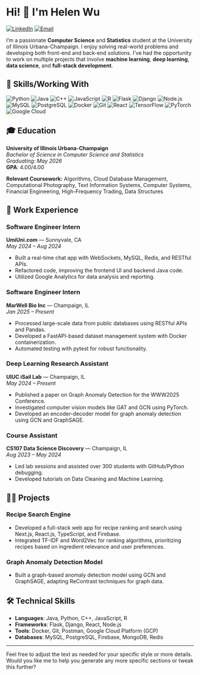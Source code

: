 # Hi! 👋 I'm Helen Wu

[![LinkedIn](https://img.shields.io/badge/-LinkedIn-blue?style=flat&logo=linkedin)](https://www.linkedin.com/in/haiyue-wu)
[![Email](https://img.shields.io/badge/Email-red?style=flat&logo=gmail)](mailto:haiyuew2@illinois.edu)

I’m a passionate **Computer Science** and **Statistics** student at the University of Illinois Urbana-Champaign. I enjoy solving real-world problems and developing both front-end and back-end solutions. I’ve had the opportunity to work on multiple projects that involve **machine learning**, **deep learning**, **data science**, and **full-stack development**.

## 🚀 Skills/Working With

![Python](https://img.shields.io/badge/Python-3776AB?style=flat&logo=python&logoColor=white)
![Java](https://img.shields.io/badge/Java-007396?style=flat&logo=java&logoColor=white)
![C++](https://img.shields.io/badge/C%2B%2B-00599C?style=flat&logo=c%2B%2B&logoColor=white)
![JavaScript](https://img.shields.io/badge/JavaScript-F7DF1E?style=flat&logo=javascript&logoColor=black)
![R](https://img.shields.io/badge/R-276DC3?style=flat&logo=r&logoColor=white)
![Flask](https://img.shields.io/badge/Flask-000000?style=flat&logo=flask&logoColor=white)
![Django](https://img.shields.io/badge/Django-092D1F?style=flat&logo=django&logoColor=white)
![Node.js](https://img.shields.io/badge/Node.js-339933?style=flat&logo=node.js&logoColor=white)
![MySQL](https://img.shields.io/badge/MySQL-4479A1?style=flat&logo=mysql&logoColor=white)
![PostgreSQL](https://img.shields.io/badge/PostgreSQL-336791?style=flat&logo=postgresql&logoColor=white)
![Docker](https://img.shields.io/badge/Docker-2496ED?style=flat&logo=docker&logoColor=white)
![Git](https://img.shields.io/badge/Git-F05032?style=flat&logo=git&logoColor=white)
![React](https://img.shields.io/badge/React-61DAFB?style=flat&logo=react&logoColor=black)
![TensorFlow](https://img.shields.io/badge/TensorFlow-FF6F00?style=flat&logo=tensorflow&logoColor=white)
![PyTorch](https://img.shields.io/badge/PyTorch-EE4C2C?style=flat&logo=pytorch&logoColor=white)
![Google Cloud](https://img.shields.io/badge/Google%20Cloud-4285F4?style=flat&logo=googlecloud&logoColor=white)

## 🎓 Education

**University of Illinois Urbana-Champaign**  
_Bachelor of Science in Computer Science and Statistics_  
_Graduating: May 2026_  
**GPA**: 4.00/4.00

**Relevant Coursework:** Algorithms, Cloud Database Management, Computational Photography, Text Information Systems, Computer Systems, Financial Engineering, High-Frequency Trading, Data Structures

## 💼 Work Experience

### **Software Engineer Intern**  
**UmiUni.com** — Sunnyvale, CA  
_May 2024 – Aug 2024_

- Built a real-time chat app with WebSockets, MySQL, Redis, and RESTful APIs.
- Refactored code, improving the frontend UI and backend Java code.
- Utilized Google Analytics for data analysis and reporting.

### **Software Engineer Intern**  
**MarWell Bio Inc** — Champaign, IL  
_Jan 2025 – Present_

- Processed large-scale data from public databases using RESTful APIs and Pandas.
- Developed a FastAPI-based dataset management system with Docker containerization.
- Automated testing with pytest for robust functionality.

### **Deep Learning Research Assistant**  
**UIUC iSail Lab** — Champaign, IL  
_May 2024 – Present_

- Published a paper on Graph Anomaly Detection for the WWW2025 Conference.
- Investigated computer vision models like GAT and GCN using PyTorch.
- Developed an encoder-decoder model for graph anomaly detection using GCN and GraphSAGE.

### **Course Assistant**  
**CS107 Data Science Discovery** — Champaign, IL  
_Aug 2023 – May 2024_

- Led lab sessions and assisted over 300 students with GitHub/Python debugging.
- Developed tutorials on Data Cleaning and Machine Learning.

## 🧑‍💻 Projects

### **Recipe Search Engine**  
- Developed a full-stack web app for recipe ranking and search using Next.js, React.js, TypeScript, and Firebase.
- Integrated TF-IDF and Word2Vec for ranking algorithms, prioritizing recipes based on ingredient relevance and user preferences.

### **Graph Anomaly Detection Model**  
- Built a graph-based anomaly detection model using GCN and GraphSAGE, adapting ReContrast techniques for graph data.

## 🛠 Technical Skills

- **Languages**: Java, Python, C++, JavaScript, R
- **Frameworks**: Flask, Django, React, Node.js
- **Tools**: Docker, Git, Postman, Google Cloud Platform (GCP)
- **Databases**: MySQL, PostgreSQL, Firebase, MongoDB, Redis

---

Feel free to adjust the text as needed for your specific style or more details. Would you like me to help you generate any more specific sections or tweak this further?
